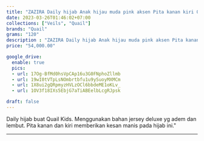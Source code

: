 ```yaml
---
title: "ZAZIRA Daily hijab Anak hijau muda pink aksen Pita kanan kiri Quail Hijab bahan jersey"
date: 2023-03-26T01:46:02+07:00
collections: ["Veils", "Quail"]
brands: "Quail"
grams: "120"
description : "ZAZIRA Daily hijab Anak hijau muda pink aksen Pita kanan kiri Quail Hijab bahan jersey"
price: "54,000.00"

google_drive:
  enable: true
  pics:
  - url: 17Og-BfMd0hsVpCAp16u3G0FNphoZllmb
  - url: 19wI0tVTpLsNOmbrtbfu1u9ySuoyMXMCm
  - url: 1X8ui2gQRpmyzHVLzOCl6bbdeME1oKLv_
  - url: 1OV3f18IXs5EbjG7aTiABEelbLcgRJpsk

draft: false
---
```


Daily hijab buat Quail Kids. Menggunakan bahan jersey deluxe yg adem dan lembut. Pita kanan dan kiri memberikan kesan manis pada hijab ini."

---------    
 
